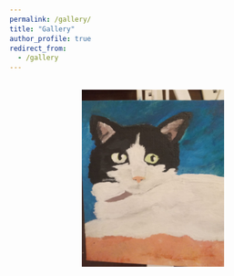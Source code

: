 ```yaml
---
permalink: /gallery/
title: "Gallery"
author_profile: true
redirect_from: 
  - /gallery
---
```


<center><br/><img src='/images/pic2.jpg' width="250" height="310"></center>
